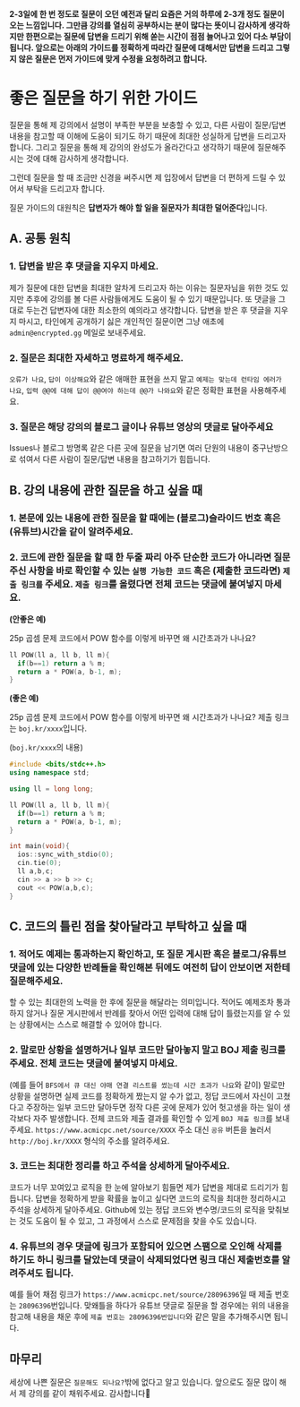 **2-3일에 한 번 정도로 질문이 오던 예전과 달리 요즘은 거의 하루에 2-3개 정도 질문이 오는 느낌입니다. 그만큼 강의를 열심히 공부하시는 분이 많다는 뜻이니 감사하게 생각하지만 한편으로는 질문에 답변을 드리기 위해 쏟는 시간이 점점 늘어나고 있어 다소 부담이 됩니다. 앞으로는 아래의 가이드를 정확하게 따라간 질문에 대해서만 답변을 드리고 그렇지 않은 질문은 먼저 가이드에 맞게 수정을 요청하려고 합니다.**

# 좋은 질문을 하기 위한 가이드

질문을 통해 제 강의에서 설명이 부족한 부분을 보충할 수 있고, 다른 사람이 질문/답변 내용을 참고할 때 이해에 도움이 되기도 하기 때문에 최대한 성실하게 답변을 드리고자 합니다. 그리고 질문을 통해 제 강의의 완성도가 올라간다고 생각하기 때문에 질문해주시는 것에 대해 감사하게 생각합니다.

그런데 질문을 할 때 조금만 신경을 써주시면 제 입장에서 답변을 더 편하게 드릴 수 있어서 부탁을 드리고자 합니다.

질문 가이드의 대원칙은 **답변자가 해야 할 일을 질문자가 최대한 덜어준다**입니다.

## A. 공통 원칙

### 1. 답변을 받은 후 댓글을 지우지 마세요.

제가 질문에 대한 답변을 최대한 알차게 드리고자 하는 이유는 질문자님을 위한 것도 있지만 추후에 강의를 볼 다른 사람들에게도 도움이 될 수 있기 때문입니다. 또 댓글을 그대로 두는건 답변자에 대한 최소한의 예의라고 생각합니다. 답변을 받은 후 댓글을 지우지 마시고, 타인에게 공개하기 싫은 개인적인 질문이면 그냥 애초에 `admin@encrypted.gg` 메일로 보내주세요.

### 2. 질문은 최대한 자세하고 명료하게 해주세요.

`오류가 나요`, `답이 이상해요`와 같은 애매한 표현을 쓰지 말고 `예제는 맞는데 런타임 에러가 나요`, `입력 @@에 대해 답이 @@여야 하는데 @@가 나와요`와 같은 정확한 표현을 사용해주세요.

### 3. 질문은 해당 강의의 블로그 글이나 유튜브 영상의 댓글로 달아주세요

Issues나 블로그 방명록 같은 다른 곳에 질문을 남기면 여러 단원의 내용이 중구난방으로 섞여서 다른 사람이 질문/답변 내용을 참고하기가 힘듭니다.

## B. 강의 내용에 관한 질문을 하고 싶을 때

### 1. 본문에 있는 내용에 관한 질문을 할 때에는 (블로그)슬라이드 번호 혹은 (유튜브)시간을 같이 알려주세요.

### 2. 코드에 관한 질문을 할 때 한 두줄 짜리 아주 단순한 코드가 아니라면 질문주신 사항을 바로 확인할 수 있는 `실행 가능한 코드` 혹은 (제출한 코드라면) `제출 링크를` 주세요. `제출 링크`를 올렸다면 전체 코드는 댓글에 붙여넣지 마세요. 

**(안좋은 예)**

25p 곱셈 문제 코드에서 POW 함수를 이렇게 바꾸면 왜 시간초과가 나나요?
```cpp
ll POW(ll a, ll b, ll m){
  if(b==1) return a % m;
  return a * POW(a, b-1, m);
}
```

**(좋은 예)**

25p 곱셈 문제 코드에서 POW 함수를 이렇게 바꾸면 왜 시간초과가 나나요? 제출 링크는 `boj.kr/xxxx`입니다.

(`boj.kr/xxxx`의 내용)
```cpp
#include <bits/stdc++.h>
using namespace std;

using ll = long long;

ll POW(ll a, ll b, ll m){
  if(b==1) return a % m;
  return a * POW(a, b-1, m);
}

int main(void){
  ios::sync_with_stdio(0);
  cin.tie(0);
  ll a,b,c;
  cin >> a >> b >> c;
  cout << POW(a,b,c);
}
```

## C. 코드의 틀린 점을 찾아달라고 부탁하고 싶을 때

### 1. 적어도 예제는 통과하는지 확인하고, 또 질문 게시판 혹은 블로그/유튜브 댓글에 있는 다양한 반례들을 확인해본 뒤에도 여전히 답이 안보이면 저한테 질문해주세요.

할 수 있는 최대한의 노력을 한 후에 질문을 해달라는 의미입니다. 적어도 예제조차 통과하지 않거나 질문 게시판에서 반례를 찾아서 어떤 입력에 대해 답이 틀렸는지를 알 수 있는 상황에서는 스스로 해결할 수 있어야 합니다.

### 2. 말로만 상황을 설명하거나 일부 코드만 달아놓지 말고 BOJ 제출 링크를 주세요. 전체 코드는 댓글에 붙여넣지 마세요.

(예를 들어 `BFS에서 큐 대신 야매 연결 리스트를 썼는데 시간 초과가 나요`와 같이) 말로만 상황을 설명하면 실제 코드를 정확하게 짰는지 알 수가 없고, 정답 코드에서 자신이 고쳤다고 주장하는 일부 코드만 달아두면 정작 다른 곳에 문제가 있어 헛고생을 하는 일이 생각보다 자주 발생합니다. 전체 코드와 제출 결과를 확인할 수 있게 `BOJ 제출 링크`를 보내주세요. `https://www.acmicpc.net/source/XXXX` 주소 대신 `공유` 버튼을 눌러서 `http://boj.kr/XXXX` 형식의 주소를 알려주세요. 

### 3. 코드는 최대한 정리를 하고 주석을 상세하게 달아주세요.

코드가 너무 꼬여있고 로직을 한 눈에 알아보기 힘들면 제가 답변을 제대로 드리기가 힘듭니다. 답변을 정확하게 받을 확률을 높이고 싶다면 코드의 로직을 최대한 정리하시고 주석을 상세하게 달아주세요. Github에 있는 정답 코드와 변수명/코드의 로직을 맞춰보는 것도 도움이 될 수 있고, 그 과정에서 스스로 문제점을 찾을 수도 있습니다.

### 4. 유튜브의 경우 댓글에 링크가 포함되어 있으면 스팸으로 오인해 삭제를 하기도 하니 링크를 달았는데 댓글이 삭제되었다면 링크 대신 제출번호를 알려주셔도 됩니다.

예를 들어 채점 링크가 `https://www.acmicpc.net/source/28096396`일 때 제출 번호는 `28096396`번입니다. 맞왜틀을 하다가 유튜브 댓글로 질문을 할 경우에는 위의 내용을 참고해 내용을 채운 후에 `제출 번호는 28096396번입니다`와 같은 말을 추가해주시면 됩니다.

## 마무리

세상에 나쁜 질문은 `질문해도 되나요?`밖에 없다고 알고 있습니다. 앞으로도 질문 많이 해서 제 강의를 같이 채워주세요. 감사합니다🤣
